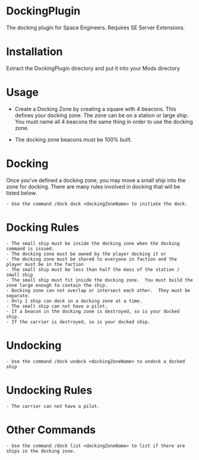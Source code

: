 DockingPlugin
=============
The docking plugin for Space Engineers.  Requires SE Server Extensions.

Installation
============
Extract the DockingPlugin directory and put it into your Mods directory

Usage
=====
- Create a Docking Zone by creating a square with 4 beacons.  This defines your docking zone.  The zone can be on a station or large ship.  You must name all 4 beacons the same thing in order to use the docking zone.

- The docking zone beacons must be 100% built.
    
Docking
=======
Once you've defined a docking zone, you may move a small ship into the zone for docking.  There are many rules involved in docking that will be listed below.
    
    - Use the command /dock dock <dockingZoneName> to initiate the dock.
    
Docking Rules
=============
    - The small ship must be inside the docking zone when the docking command is issued.
    - The docking zone must be owned by the player docking it or
    - The docking zone must be shared to everyone in faction and the player must be in the faction
    - The small ship must be less than half the mass of the station / small ship
    - The small ship must fit inside the docking zone.  You must build the zone large enough to contain the ship.
    - Docking zone can not overlap or intersect each other.  They must be separate.
    - Only 1 ship can dock in a docking zone at a time.
    - The small ship can not have a pilot.
    - If a beacon in the docking zone is destroyed, so is your docked ship.
    - If the carrier is destroyed, so is your docked ship.
    
Undocking
=========
    - Use the command /dock undock <dockingZoneName> to undock a docked ship
    
Undocking Rules
===============
    - The carrier can not have a pilot.


Other Commands
==============
    - Use the command /dock list <dockingZoneName> to list if there are ships in the docking zone.
    
    
    

    
